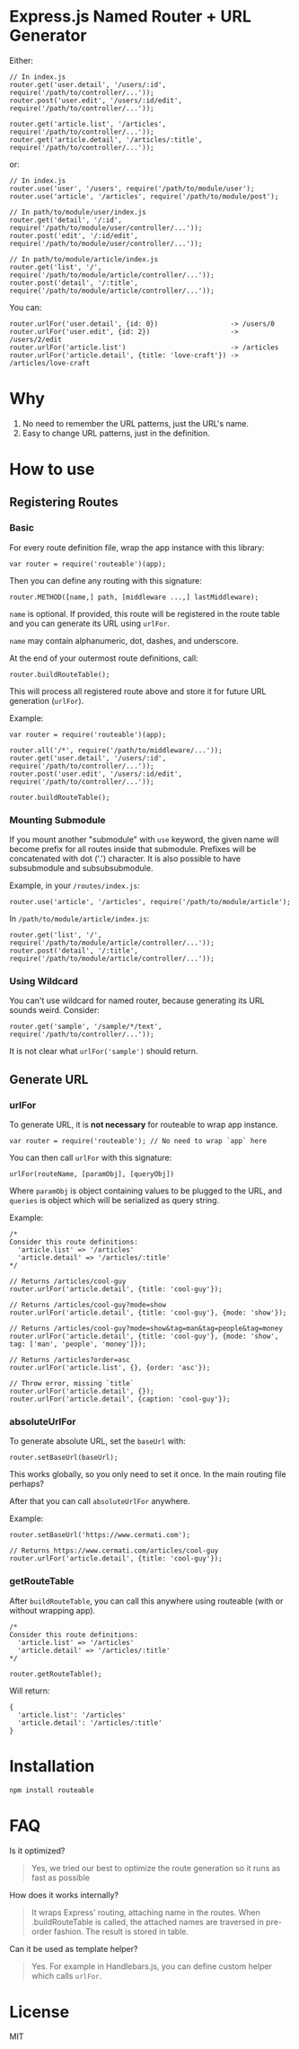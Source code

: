 # Express.js Named Router + URL Generator

Either:
```
// In index.js
router.get('user.detail', '/users/:id', require('/path/to/controller/...'));
router.post('user.edit', '/users/:id/edit', require('/path/to/controller/...'));

router.get('article.list', '/articles', require('/path/to/controller/...'));
router.get('article.detail', '/articles/:title', require('/path/to/controller/...'));
```

or:
```
// In index.js
router.use('user', '/users', require('/path/to/module/user');
router.use('article', '/articles', require('/path/to/module/post');

// In path/to/module/user/index.js
router.get('detail', '/:id', require('/path/to/module/user/controller/...'));
router.post('edit', '/:id/edit', require('/path/to/module/user/controller/...'));

// In path/to/module/article/index.js
router.get('list', '/', require('/path/to/module/article/controller/...'));
router.post('detail', '/:title', require('/path/to/module/article/controller/...'));
```

You can:
```
router.urlFor('user.detail', {id: 0})                  -> /users/0
router.urlFor('user.edit', {id: 2})                    -> /users/2/edit
router.urlFor('article.list')                          -> /articles
router.urlFor('article.detail', {title: 'love-craft'}) -> /articles/love-craft
```

# Why

1. No need to remember the URL patterns, just the URL's name.
2. Easy to change URL patterns, just in the definition.

# How to use

## Registering Routes

### Basic

For every route definition file, wrap the app instance with this library:
```
var router = require('routeable')(app);
```

Then you can define any routing with this signature:
```
router.METHOD([name,] path, [middleware ...,] lastMiddleware);
```

`name` is optional. If provided, this route will be registered in the route table and you can generate its URL using `urlFor`.

`name` may contain alphanumeric, dot, dashes, and underscore.

At the end of your outermost route definitions, call:
```
router.buildRouteTable();
```

This will process all registered route above and store it for future URL generation (`urlFor`).

Example:
```
var router = require('routeable')(app);

router.all('/*', require('/path/to/middleware/...'));
router.get('user.detail', '/users/:id', require('/path/to/controller/...'));
router.post('user.edit', '/users/:id/edit', require('/path/to/controller/...'));

router.buildRouteTable();
```

### Mounting Submodule

If you mount another "submodule" with `use` keyword, the given name will become prefix for all routes inside that submodule.
Prefixes will be concatenated with dot ('.') character. It is also possible to have subsubmodule and subsubsubmodule.

Example, in your `/routes/index.js`:
```
router.use('article', '/articles', require('/path/to/module/article');
```

In `/path/to/module/article/index.js`:
```
router.get('list', '/', require('/path/to/module/article/controller/...'));
router.post('detail', '/:title', require('/path/to/module/article/controller/...'));
```

### Using Wildcard

You can't use wildcard for named router, because generating its URL sounds weird.
Consider:
```
router.get('sample', '/sample/*/text', require('/path/to/controller/...'));
```
It is not clear what `urlFor('sample')` should return. 

## Generate URL

### urlFor
To generate URL, it is **not necessary** for routeable to wrap app instance.
```
var router = require('routeable'); // No need to wrap `app` here
```

You can then call `urlFor` with this signature:
```
urlFor(routeName, [paramObj], [queryObj])
```

Where `paramObj` is object containing values to be plugged to the URL, and `queries` is object which will be serialized as query string.

Example:
```
/*
Consider this route definitions:
  'article.list' => '/articles'
  'article.detail' => '/articles/:title'
*/

// Returns /articles/cool-guy
router.urlFor('article.detail', {title: 'cool-guy'});

// Returns /articles/cool-guy?mode=show
router.urlFor('article.detail', {title: 'cool-guy'}, {mode: 'show'});

// Returns /articles/cool-guy?mode=show&tag=man&tag=people&tag=money
router.urlFor('article.detail', {title: 'cool-guy'}, {mode: 'show', tag: ['man', 'people', 'money']});

// Returns /articles?order=asc
router.urlFor('article.list', {}, {order: 'asc'});

// Throw error, missing `title`
router.urlFor('article.detail', {});
router.urlFor('article.detail', {caption: 'cool-guy'});
```

### absoluteUrlFor
To generate absolute URL, set the `baseUrl` with:
```
router.setBaseUrl(baseUrl);
```
This works globally, so you only need to set it once. In the main routing file perhaps?

After that you can call `absoluteUrlFor` anywhere.

Example:
```
router.setBaseUrl('https://www.cermati.com');

// Returns https://www.cermati.com/articles/cool-guy
router.urlFor('article.detail', {title: 'cool-guy'});
```

### getRouteTable

After `buildRouteTable`, you can call this anywhere using routeable (with or without wrapping app).
```
/*
Consider this route definitions:
  'article.list' => '/articles'
  'article.detail' => '/articles/:title'
*/

router.getRouteTable();
```
Will return:
```
{
  'article.list': '/articles'
  'article.detail': '/articles/:title'
}
```

# Installation
```
npm install routeable
```

# FAQ

Is it optimized?
> Yes, we tried our best to optimize the route generation so it runs as fast as possible

How does it works internally?
> It wraps Express' routing, attaching name in the routes. When .buildRouteTable is called, the attached names are traversed in pre-order fashion. The result is stored in table. 

Can it be used as template helper?
> Yes. For example in Handlebars.js, you can define custom helper which calls `urlFor`.

# License
MIT

